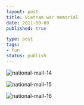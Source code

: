```yaml
---
layout: post
title: Vietnam war memorial
date: 2011-09-09
published: true

type: post
tags:
- fun
status: publish
---
```


![national-mall-14](http://media.eick.us/2011/09/2011-09-05-at-13-56-39.jpg)

![national-mall-15](http://media.eick.us/2011/09/2011-09-05-at-13-57-47.jpg)

![national-mall-16](http://media.eick.us/2011/09/2011-09-05-at-13-58-03.jpg)

